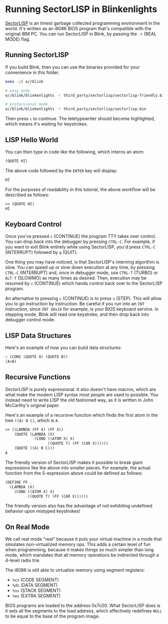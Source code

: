 # Running SectorLISP in Blinkenlights

[SectorLISP](https://justine.lol/sectorlisp2/) is an tiniest garbage
collected programming environment in the world. It's written as an i8086
BIOS program that's compatible with the original IBM PC. You can run
SectorLISP in Blink, by passing the `-r` (REAL MODE) flag.

## Running SectorLISP

If you build Blink, then you can use the binaries provided for your
convenience in this folder.

```sh
make -j8 o//blink

# easy mode
o//blink/blinkenlights -r third_party/sectorlisp/sectorlisp-friendly.bin

# professional mode
o//blink/blinkenlights -r third_party/sectorlisp/sectorlisp.bin
```

Then press `c` to continue. The teletypewriter should become
highlighted, which means it's waiting for keystrokes.

## LISP Hello World

You can then type in code like the following, which interns an atom:

```lisp
(QUOTE HI)
```

The above code followed by the `ENTER` key will display:

```lisp
HI
```

For the purposes of readability in this tutorial, the above workflow
will be described as follows:

```lisp
>> (QUOTE HI)
HI
```

## Keyboard Control

Once you've pressed `c` (CONTINUE) the program TTY takes over control.
You can drop back into the debugger by pressing `CTRL-C`. For example,
if you want to exit Blink entirely while using SectorLISP, you'd press
`CTRL-C` (INTERRUPT) followed by `q` (QUIT).

One thing you may have noticed, is that SectorLISP's interning algorithm
is slow. You can speed up or slow down execution at any time, by
pressing `CTRL-C` (INTERRUPT) and, once in debugger mode, use `CTRL-T`
(TURBO) or `ALT-T` (SLOWMO) as many times as desired. Then, execution
may be resumed by `c` (CONTINUE) which hands control back over to the
SectorLISP program.

An alternative to pressing `c` (CONTINUE) is to press `s` (STEP). This
will allow you to go instruction by instruction. Be careful if you run
into an `INT` instruction, since `INT $0x16` for example, is your BIOS
keyboard service. In stepping mode, Blink will read one keystroke, and
then drop back into debugger control mode.

## LISP Data Structures

Here's an example of how you can build data structures:

```lisp
> (CONS (QUOTE A) (QUOTE B))
(A∙B)
```

## Recursive Functions

SectorLISP is purely expressional. It also doesn't have macros, which
are what make the modern LISP syntax most people are used to possible.
You instead need to write LISP the old fashioned way, as it is written
in John McCarthy's original paper.

Here's an example of a recursive function which finds the first atom in
the tree `((A) B C)`, which is `A`.

```lisp
>> ((LAMBDA (FF X) (FF X))
    (QUOTE (LAMBDA (X)
             (COND ((ATOM X) X)
                   ((QUOTE T) (FF (CAR X))))))
    (QUOTE ((A) B C)))
A
```

The friendly version of SectorLISP makes it possible to break giant
expressions like the above into smaller pieces. For example, the actual
function from the S-expression above could be defined as follows:

```lisp
(DEFINE FF .
  (LAMBDA (X)
    (COND ((ATOM X) X)
          ((QUOTE T) (FF (CAR X))))))
```

The friendly version also has the advantage of not exhibiting undefined
behavior upon mistyped keystrokes!

## On Real Mode

We call real mode "real" because it puts your virtual machine in a mode
that simulates non-virtualized memory ops. This adds a certain level of
fun when programming, because it makes things so much simpler than long
mode, which mandates that all memory operations be indirected through a
4-level radix trie.

The i8086 is still able to virtualize memory using segment registers:

- `%cs` (CODE SEGMENT)
- `%ds` (DATA SEGMENT)
- `%ss` (STACK SEGMENT)
- `%es` (EXTRA SEGMENT)

BIOS programs are loaded to the address 0x7c00. What SectorLISP does is
it sets all the segments to the load address, which effectively
redefines `NULL` to be equal to the base of the program image.
